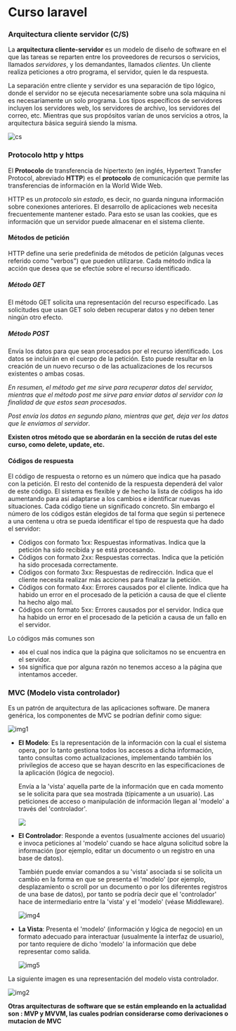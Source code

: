 # Curso laravel

### Arquitectura cliente servidor (C/S)

La **arquitectura cliente-servidor** es un modelo de diseño de software en el que las tareas se reparten entre los proveedores de recursos o servicios, llamados *servidores*, y los demandantes, llamados *clientes*. Un cliente realiza peticiones a otro programa, el servidor, quien le da respuesta.

La separación entre cliente y servidor es una separación de tipo lógico, donde el servidor no se ejecuta necesariamente sobre una sola máquina ni es necesariamente un solo programa. Los tipos específicos de servidores incluyen los servidores web, los servidores de archivo, los servidores del correo, etc. Mientras que sus propósitos varían de unos servicios a otros, la arquitectura básica seguirá siendo la misma. 

![cs](img/tema-02/cs.jpg)

### Protocolo http y https 

El **Protocolo** de transferencia de hipertexto (en inglés, Hypertext Transfer Protocol, abreviado **HTTP**) es el **protocolo** de comunicación que permite las transferencias de información en la World Wide Web.

HTTP es un *protocolo sin estado*, es decir, no guarda ninguna información sobre conexiones anteriores. El desarrollo de aplicaciones web necesita frecuentemente mantener estado. Para esto se usan las cookies, que es información que un servidor puede almacenar en el sistema cliente. 

#### Métodos de petición

HTTP define una serie predefinida de métodos de petición (algunas veces referido como "verbos") que pueden utilizarse. Cada método indica la acción que desea que se efectúe sobre el recurso identificado.

##### Método GET

El método GET solicita una representación del recurso especificado. Las  solicitudes que usan GET solo deben recuperar datos y no deben tener  ningún otro efecto.

##### Método POST

Envía los datos para que sean procesados por el recurso identificado.  Los datos se incluirán en el cuerpo de la petición. Esto puede resultar  en la creación de un nuevo recurso o de las actualizaciones de los  recursos existentes o ambas cosas.

*En resumen, el método get me sirve para recuperar datos del servidor, mientras que el método post me sirve para enviar datos al servidor con la finalidad de que estos sean procesados*. 

*Post envía los datos en segundo plano, mientras que get, deja ver los datos que le envíamos al servidor*.

**Existen otros método que se abordarán en la sección de rutas del este curso, como delete, update, etc.**

#### Códigos de respuesta

El código de respuesta o retorno es un número que indica que ha  pasado con la petición. El resto del contenido de la respuesta dependerá del valor de este código. El sistema es flexible y de hecho la lista de códigos ha ido aumentando para así adaptarse a los cambios e  identificar nuevas situaciones. Cada código tiene un significado concreto. Sin embargo el número de los  códigos están elegidos de tal forma que según si pertenece a una centena u otra se pueda identificar el tipo de respuesta que ha dado el  servidor:

- Códigos con formato 1xx: Respuestas informativas. Indica que la petición ha sido recibida y se está procesando.
- Códigos con formato 2xx: Respuestas correctas. Indica que la petición ha sido procesada correctamente.
- Códigos con formato 3xx: Respuestas de redirección. Indica que el  cliente necesita realizar más acciones para finalizar la petición.
- Códigos con formato 4xx: Errores causados por el cliente. Indica que ha habido un error en el procesado de la petición a causa de que el  cliente ha hecho algo mal.
- Códigos con formato 5xx: Errores causados por el servidor. Indica  que ha habido un error en el procesado de la petición a causa de un  fallo en el servidor.

Lo códigos más comunes son

* `404` el cual nos indica que la página que  solicitamos no se encuentra en el servidor.
* `504` significa que por alguna razón no tenemos acceso a la página que intentamos acceder.

### MVC (Modelo vista controlador)

Es un patrón de arquitectura de las aplicaciones software. De manera genérica, los componentes de MVC se podrían definir como sigue:

![img1](img/tema-02/mvc.png)

* **El Modelo**: Es la representación de la información con la cual el sistema opera, por lo tanto gestiona todos los accesos a dicha información, tanto consultas como actualizaciones, implementando también los privilegios de acceso que se hayan descrito en las especificaciones de la aplicación (lógica de negocio). 

  Envía a la 'vista' aquella parte de la información que en cada momento se le solicita para que sea mostrada (típicamente a un usuario). Las peticiones de acceso o manipulación de información llegan al 'modelo' a través del 'controlador'.

  ![](img/tema-02/modelo.jpeg)

* **El Controlador**: Responde a eventos (usualmente acciones del usuario) e invoca peticiones al 'modelo' cuando se hace alguna solicitud sobre la información (por ejemplo, editar un documento o un registro en una base de datos). 

  También puede enviar comandos a su 'vista' asociada si se solicita un cambio en la forma en que se presenta el 'modelo' (por ejemplo, desplazamiento o scroll por un documento o por los diferentes registros de una base de datos), por tanto se podría decir que el 'controlador' hace de intermediario entre la 'vista' y el 'modelo' (véase Middleware).

  ![img4](img/tema-02/engranes.jpg)

* **La Vista**: Presenta el 'modelo' (información y lógica de negocio) en un formato adecuado para interactuar (usualmente la interfaz de usuario), por tanto requiere de dicho 'modelo' la información que debe representar como salida.

  ![img5](img/tema-02/vista.jpg)

La siguiente imagen es una representación del modelo vista controlador.

![img2](img/tema-02/mvc_detail.png)

**Otras arquitecturas de software que se están empleando en la actualidad son : MVP y MVVM, las cuales podrían considerarse como derivaciones o mutacion de MVC**